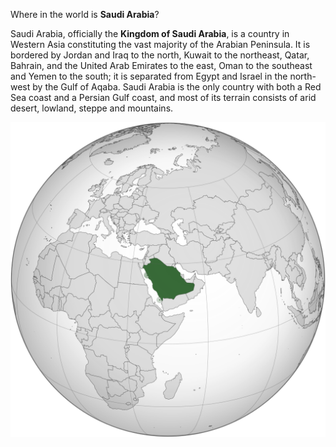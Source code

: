 Where in the world is **Saudi Arabia**?
<!--question-->
Saudi Arabia, officially the **Kingdom of Saudi Arabia**, is a country in Western Asia constituting the vast majority of the Arabian Peninsula. It is bordered by Jordan and Iraq to the north, Kuwait to the northeast, Qatar, Bahrain, and the United Arab Emirates to the east, Oman to the southeast and Yemen to the south; it is separated from Egypt and Israel in the north-west by the Gulf of Aqaba. Saudi Arabia is the only country with both a Red Sea coast and a Persian Gulf coast, and most of its terrain consists of arid desert, lowland, steppe and mountains.

![Map of Saudi Arabia](images/Saudi_Arabia_(orthographic_projection).svg)